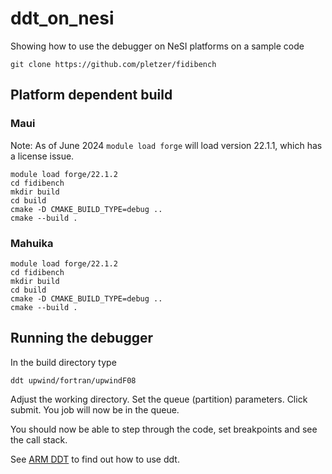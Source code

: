# ddt_on_nesi

Showing how to use the debugger on NeSI platforms on a sample code

```
git clone https://github.com/pletzer/fidibench
```

## Platform dependent build

### Maui

Note: As of June 2024 `module load forge` will load version 22.1.1, which has a license issue.
```
module load forge/22.1.2
cd fidibench
mkdir build
cd build
cmake -D CMAKE_BUILD_TYPE=debug ..
cmake --build .
```

### Mahuika

```
module load forge/22.1.2
cd fidibench
mkdir build
cd build
cmake -D CMAKE_BUILD_TYPE=debug ..
cmake --build .
```


## Running the debugger

In the build directory type
```
ddt upwind/fortran/upwindF08
```
Adjust the working directory. Set the queue (partition) parameters. Click submit. You job will now be in the queue.

You should now be able to step through the code, set breakpoints and see the call stack. 

See [ARM DDT](https://developer.arm.com/documentation/101136/22-1-3/Arm-Forge/Introduction-to-Arm-Forge/Arm-DDT) to find out how to use ddt. 





